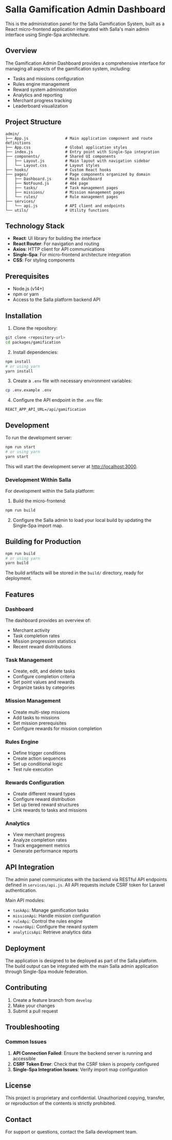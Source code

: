 # Salla Gamification Admin Dashboard

This is the administration panel for the Salla Gamification System, built as a React micro-frontend application integrated with Salla's main admin interface using Single-Spa architecture.

## Overview

The Gamification Admin Dashboard provides a comprehensive interface for managing all aspects of the gamification system, including:

- Tasks and missions configuration
- Rules engine management
- Reward system administration
- Analytics and reporting
- Merchant progress tracking
- Leaderboard visualization

## Project Structure

```
admin/
├── App.js                # Main application component and route definitions
├── App.css               # Global application styles
├── index.js              # Entry point with Single-Spa integration
├── components/           # Shared UI components
│   ├── Layout.js         # Main layout with navigation sidebar
│   └── Layout.css        # Layout styles
├── hooks/                # Custom React hooks
├── pages/                # Page components organized by domain
│   ├── Dashboard.js      # Main dashboard
│   ├── NotFound.js       # 404 page
│   ├── tasks/            # Task management pages
│   ├── missions/         # Mission management pages
│   └── rules/            # Rule management pages
├── services/             
│   └── api.js            # API client and endpoints
└── utils/                # Utility functions
```

## Technology Stack

- **React**: UI library for building the interface
- **React Router**: For navigation and routing
- **Axios**: HTTP client for API communications
- **Single-Spa**: For micro-frontend architecture integration
- **CSS**: For styling components

## Prerequisites

- Node.js (v14+)
- npm or yarn
- Access to the Salla platform backend API

## Installation

1. Clone the repository:
```bash
git clone <repository-url>
cd packages/gamification
```

2. Install dependencies:
```bash
npm install
# or using yarn
yarn install
```

3. Create a `.env` file with necessary environment variables:
```bash
cp .env.example .env
```

4. Configure the API endpoint in the `.env` file:
```
REACT_APP_API_URL=/api/gamification
```

## Development

To run the development server:

```bash
npm run start
# or using yarn
yarn start
```

This will start the development server at [http://localhost:3000](http://localhost:3000).

### Development Within Salla

For development within the Salla platform:

1. Build the micro-frontend:
```bash
npm run build
```

2. Configure the Salla admin to load your local build by updating the Single-Spa import map.

## Building for Production

```bash
npm run build
# or using yarn
yarn build
```

The build artifacts will be stored in the `build/` directory, ready for deployment.

## Features

### Dashboard

The dashboard provides an overview of:
- Merchant activity
- Task completion rates
- Mission progression statistics
- Recent reward distributions

### Task Management

- Create, edit, and delete tasks
- Configure completion criteria
- Set point values and rewards
- Organize tasks by categories

### Mission Management

- Create multi-step missions
- Add tasks to missions
- Set mission prerequisites
- Configure rewards for mission completion

### Rules Engine

- Define trigger conditions
- Create action sequences
- Set up conditional logic
- Test rule execution

### Rewards Configuration

- Create different reward types
- Configure reward distribution
- Set up tiered reward structures
- Link rewards to tasks and missions

### Analytics

- View merchant progress
- Analyze completion rates
- Track engagement metrics
- Generate performance reports

## API Integration

The admin panel communicates with the backend via RESTful API endpoints defined in `services/api.js`. All API requests include CSRF token for Laravel authentication.

Main API modules:

- `taskApi`: Manage gamification tasks
- `missionApi`: Handle mission configuration
- `ruleApi`: Control the rules engine
- `rewardApi`: Configure the reward system
- `analyticsApi`: Retrieve analytics data

## Deployment

The application is designed to be deployed as part of the Salla platform. The build output can be integrated with the main Salla admin application through Single-Spa module federation.

## Contributing

1. Create a feature branch from `develop`
2. Make your changes
3. Submit a pull request

## Troubleshooting

### Common Issues

1. **API Connection Failed**: Ensure the backend server is running and accessible
2. **CSRF Token Error**: Check that the CSRF token is properly configured
3. **Single-Spa Integration Issues**: Verify import map configuration

## License

This project is proprietary and confidential. Unauthorized copying, transfer, or reproduction of the contents is strictly prohibited.

## Contact

For support or questions, contact the Salla development team.